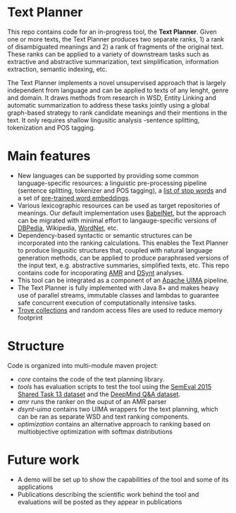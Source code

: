 # Text Planner #

This repo contains code for an in-progress tool, the **Text Planner**. Given one or more texts, the Text Planner produces two separate ranks, 1) a rank of disambiguated meanings and 2) a rank of fragments of the original text. These ranks can be applied to a variety of downstream tasks such as extractive and abstractive summarization, text simplification, information extraction, semantic indexing, etc.

The Text Planner implements a novel unsupervised approach that is largely independent from language and can be applied to texts of any lenght, genre and domain. It draws methods from research in WSD, Entity Linking and automatic summarization to address these tasks jointly using a global graph-based strategy to rank candidate meanings and their mentions in the text. It only requires shallow lingusitic analysis -sentence splitting, tokenization and POS tagging.

# Main features
* New languages can be supported by providing some common language-specific resources: a linguistic pre-processing pipeline (sentence splitting, tokenizer and POS tagging), a [list of stop words](https://github.com/stopwords-iso) and a set of [pre-trained word embeddings](https://fasttext.cc/docs/en/crawl-vectors.html). 
* Various lexicographic resources can be used as target repositories of meanings. Our default implementation uses [BabelNet](https://babelnet.org/), but the approach can be migrated with minimal effort to langauge-specific versions of [DBPedia](https://wiki.dbpedia.org/), Wikipedia, [WordNet](https://wordnet.princeton.edu/), etc.
* Dependency-based syntactic or semantic structures can be incorporated into the ranking calculations. This enables the Text Planner to produce lingusitic structures that, coupled with natural language generation methods, can be applied to produce paraphrased versions of the input text, e.g. abstractive summaries, simplified texts, etc. This repo contains code for incoporating [AMR](https://amr.isi.edu/) and [DSynt](https://www.cambridge.org/core/journals/natural-language-engineering/article/datadriven-deepsyntactic-dependency-parsing/BC72079B9AC388F47729C2E1664D19B1/core-reader) analyses.
* This tool can be integrated as a component of an [Apache UIMA](https://uima.apache.org/) pipeline.
* The Text Planner is fully implemented with Java 8+ and makes heavy use of parallel streams, immutable classes and lambdas to guarantee safe concurrent execution of computationally intensive tasks.
* [Trove collections](http://java-performance.info/primitive-types-collections-trove-library/) and random access files are used to reduce memory footprint

# Structure
Code is organized into multi-module maven project: 
* *core* contains the code of the text planning library. 
* *tools* has evaluation scripts to test the tool using the [SemEval 2015 Shared Task 13 dataset](http://alt.qcri.org/semeval2015/task13/) and the [DeepMind Q&A dataset](https://cs.nyu.edu/~kcho/DMQA/). 
* *amr* runs the ranker on the ouput of an AMR parser
* *dsynt-uima* contains two UIMA wrappers for the text planning, which can be ran as separate WSD and text ranking components.
* *optimization* contains an alternative approach to ranking based on multiobjective optimization with softmax distributions

# Future work
* A demo will be set up to show the capabilities of the tool and some of its applications
* Publications describing the scientific work behind the tool and evaluations will be posted as they appear in publications 

